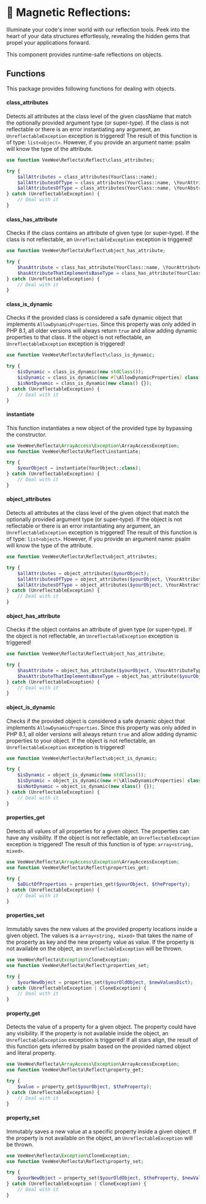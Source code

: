 # 🧲 Magnetic Reflections:

Illuminate your code's inner world with our reflection tools.
Peek into the heart of your data structures effortlessly, revealing the hidden gems that propel your applications forward.

This component provides runtime-safe reflections on objects.

## Functions

This package provides following functions for dealing with objects.

#### class_attributes

Detects all attributes at the class level of the given className that match the optionally provided argument type (or super-type).
If the class is not reflectable or there is an error instantiating any argument, an `UnreflectableException` exception is triggered!
The result of this function is of type: `list<object>`. However, if you provide an argument name: psalm will know the type of the attribute.

```php
use function VeeWee\Reflecta\Reflect\class_attributes;

try {
    $allAttributes = class_attributes(YourClass::name);
    $allAttributesOfType = class_attributes(YourClass::name, \YourAttributeType::class);
    $allAttributesOfType = class_attributes(YourClass::name, \YourAbstractBaseType::class);
} catch (UnreflectableException) {
    // Deal with it
}
```

#### class_has_attribute

Checks if the class contains an attribute of given type (or super-type).
If the class is not reflectable, an `UnreflectableException` exception is triggered!

```php
use function VeeWee\Reflecta\Reflect\object_has_attribute;

try {
    $hasAttribute = class_has_attribute(YourClass::name, \YourAttributeType::class);
    $hasAttributeThatImplementsBaseType = class_has_attribute(YourClass::name, \YourAbstractBaseType::class);
} catch (UnreflectableException) {
    // Deal with it
}
```

#### class_is_dynamic

Checks if the provided class is considered a safe dynamic object that implements `AllowDynamicProperties`.
Since this property was only added in PHP 8.1, all older versions will always return `true` and allow adding dynamic properties to that class.
If the object is not reflectable, an `UnreflectableException` exception is triggered!

```php
use function VeeWee\Reflecta\Reflect\class_is_dynamic;

try {
    $isDynamic = class_is_dynamic(new stdClass());
    $isDynamic = class_is_dynamic(new #[\AllowDynamicProperties] class() {});
    $isNotDynamic = class_is_dynamic(new class() {});
} catch (UnreflectableException) {
    // Deal with it
}
```

#### instantiate

This function instantiates a new object of the provided type by bypassing the constructor.

```php
use VeeWee\Reflecta\ArrayAccess\Exception\ArrayAccessException;
use function VeeWee\Reflecta\Reflect\instantiate;

try {
    $yourObject = instantiate(YourObject::class);
} catch (UnreflectableException) {
    // Deal with it
}
```

#### object_attributes

Detects all attributes at the class level of the given object that match the optionally provided argument type (or super-type).
If the object is not reflectable or there is an error instantiating any argument, an `UnreflectableException` exception is triggered!
The result of this function is of type: `list<object>`. However, if you provide an argument name: psalm will know the type of the attribute.

```php
use function VeeWee\Reflecta\Reflect\object_attributes;

try {
    $allAttributes = object_attributes($yourObject);
    $allAttributesOfType = object_attributes($yourObject, \YourAttributeType::class);
    $allAttributesOfType = object_attributes($yourObject, \YourAbstractBaseType::class);
} catch (UnreflectableException) {
    // Deal with it
}
```

#### object_has_attribute

Checks if the object contains an attribute of given type (or super-type).
If the object is not reflectable, an `UnreflectableException` exception is triggered!

```php
use function VeeWee\Reflecta\Reflect\object_has_attribute;

try {
    $hasAttribute = object_has_attribute($yourObject, \YourAttributeType::class);
    $hasAttributeThatImplementsBaseType = object_has_attribute($yourObject, \YourAbstractBaseType::class);
} catch (UnreflectableException) {
    // Deal with it
}
```

#### object_is_dynamic

Checks if the provided object is considered a safe dynamic object that implements `AllowDynamicProperties`.
Since this property was only added in PHP 8.1, all older versions will always return `true` and allow adding dynamic properties to your object.
If the object is not reflectable, an `UnreflectableException` exception is triggered!

```php
use function VeeWee\Reflecta\Reflect\object_is_dynamic;

try {
    $isDynamic = object_is_dynamic(new stdClass());
    $isDynamic = object_is_dynamic(new #[\AllowDynamicProperties] class() {});
    $isNotDynamic = object_is_dynamic(new class() {});
} catch (UnreflectableException) {
    // Deal with it
}
```

#### properties_get

Detects all values of all properties for a given object.
The properties can have any visibility.
If the object is not reflectable, an `UnreflectableException` exception is triggered!
The result of this function is of type: `array<string, mixed>`.

```php
use VeeWee\Reflecta\ArrayAccess\Exception\ArrayAccessException;
use function VeeWee\Reflecta\Reflect\properties_get;

try {
    $aDictOfProperties = properties_get($yourObject, $theProperty);
} catch (UnreflectableException) {
    // Deal with it
}
```

#### properties_set

Immutably saves the new values at the provided property locations inside a given object.
The values is a `array<string, mixed>` that takes the name of the property as key and the new property value as value.
If the property is not available on the object, an `UnreflectableException` will be thrown.

```php
use VeeWee\Reflecta\Exception\CloneException;
use function VeeWee\Reflecta\Reflect\properties_set;

try {
    $yourNewObject = properties_set($yourOldObject, $newValuesDict);
} catch (UnreflectableException | CloneException) {
    // Deal with it
}
```

#### property_get

Detects the value of a property for a given object.
The property could have any visibility.
If the property is not available inside the object, an `UnreflectableException` exception is triggered!
If all stars align, the result of this function gets inferred by psalm based on the provided named object and literal property.


```php
use VeeWee\Reflecta\ArrayAccess\Exception\ArrayAccessException;
use function VeeWee\Reflecta\Reflect\property_get;

try {
    $value = property_get($yourObject, $theProperty);
} catch (UnreflectableException) {
    // Deal with it
}
```

#### property_set

Immutably saves a new value at a specific property inside a given object.
If the property is not available on the object, an `UnreflectableException` will be thrown.

```php
use VeeWee\Reflecta\Exception\CloneException;
use function VeeWee\Reflecta\Reflect\property_set;

try {
    $yourNewObject = property_set($yourOldObject, $theProperty, $newValueForProp);
} catch (UnreflectableException | CloneException) {
    // Deal with it
}
```

